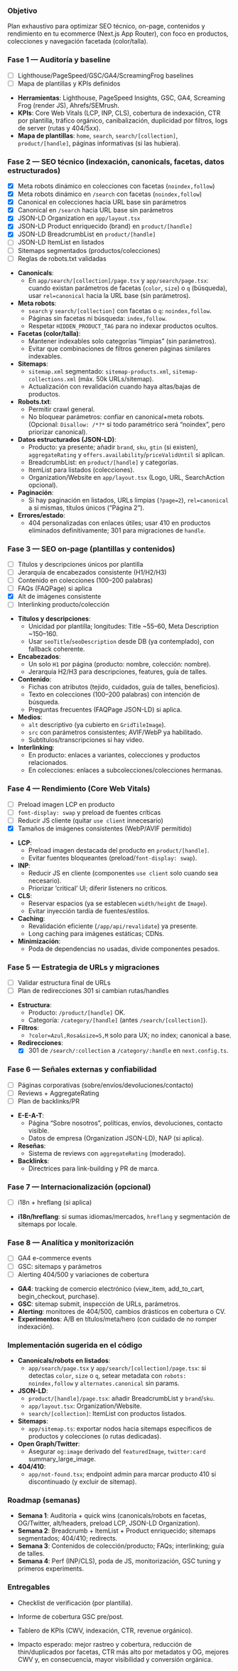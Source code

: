 ### Objetivo
Plan exhaustivo para optimizar SEO técnico, on-page, contenidos y rendimiento en tu ecommerce (Next.js App Router), con foco en productos, colecciones y navegación facetada (color/talla).

### Fase 1 — Auditoría y baseline
- [ ] Lighthouse/PageSpeed/GSC/GA4/ScreamingFrog baselines
- [ ] Mapa de plantillas y KPIs definidos
- **Herramientas**: Lighthouse, PageSpeed Insights, GSC, GA4, Screaming Frog (render JS), Ahrefs/SEMrush.
- **KPIs**: Core Web Vitals (LCP, INP, CLS), cobertura de indexación, CTR por plantilla, tráfico orgánico, canibalización, duplicidad por filtros, logs de server (rutas y 404/5xx).
- **Mapa de plantillas**: `home`, `search`, `search/[collection]`, `product/[handle]`, páginas informativas (si las hubiera).

### Fase 2 — SEO técnico (indexación, canonicals, facetas, datos estructurados)
- [x] Meta robots dinámico en colecciones con facetas (`noindex,follow`)
- [x] Meta robots dinámico en `/search` con facetas (`noindex,follow`)
- [x] Canonical en colecciones hacia URL base sin parámetros
- [x] Canonical en `/search` hacia URL base sin parámetros
- [x] JSON-LD Organization en `app/layout.tsx`
- [x] JSON-LD Product enriquecido (brand) en `product/[handle]`
- [x] JSON-LD BreadcrumbList en `product/[handle]`
- [ ] JSON-LD ItemList en listados
- [ ] Sitemaps segmentados (productos/colecciones)
- [ ] Reglas de robots.txt validadas
- **Canonicals**:
  - En `app/search/[collection]/page.tsx` y `app/search/page.tsx`: cuando existan parámetros de facetas (`color`, `size`) o `q` (búsqueda), usar `rel=canonical` hacia la URL base (sin parámetros).
- **Meta robots**:
  - `search` y `search/[collection]` con facetas o `q`: `noindex,follow`.
  - Páginas sin facetas ni búsqueda: `index,follow`.
  - Respetar `HIDDEN_PRODUCT_TAG` para no indexar productos ocultos.
- **Facetas (color/talla)**:
  - Mantener indexables solo categorías “limpias” (sin parámetros).
  - Evitar que combinaciones de filtros generen páginas similares indexables.
- **Sitemaps**:
  - `sitemap.xml` segmentado: `sitemap-products.xml`, `sitemap-collections.xml` (máx. 50k URLs/sitemap).
  - Actualización con revalidación cuando haya altas/bajas de productos.
- **Robots.txt**:
  - Permitir crawl general.
  - No bloquear parámetros: confiar en canonical+meta robots. (Opcional: `Disallow: /*?*` si todo paramétrico será “noindex”, pero priorizar canonical).
- **Datos estructurados (JSON-LD)**:
  - Producto: ya presente; añadir `brand`, `sku`, `gtin` (si existen), `aggregateRating` y `offers.availability`/`priceValidUntil` si aplican.
  - BreadcrumbList: en `product/[handle]` y categorías.
  - ItemList para listados (colecciones).
  - Organization/Website en `app/layout.tsx` (Logo, URL, SearchAction opcional).
- **Paginación**:
  - Si hay paginación en listados, URLs limpias (`?page=2`), `rel=canonical` a sí mismas, títulos únicos (“Página 2”).
- **Errores/estado**:
  - 404 personalizadas con enlaces útiles; usar 410 en productos eliminados definitivamente; 301 para migraciones de `handle`.

### Fase 3 — SEO on-page (plantillas y contenidos)
- [ ] Títulos y descripciones únicos por plantilla
- [ ] Jerarquía de encabezados consistente (H1/H2/H3)
- [ ] Contenido en colecciones (100–200 palabras)
- [ ] FAQs (FAQPage) si aplica
- [x] Alt de imágenes consistente
- [ ] Interlinking producto/colección
- **Títulos y descripciones**:
  - Unicidad por plantilla; longitudes: Title ~55–60, Meta Description ~150–160.
  - Usar `seoTitle`/`seoDescription` desde DB (ya contemplado), con fallback coherente.
- **Encabezados**:
  - Un solo `H1` por página (producto: nombre, colección: nombre).
  - Jerarquía H2/H3 para descripciones, features, guía de talles.
- **Contenido**:
  - Fichas con atributos (tejido, cuidados, guía de talles, beneficios).
  - Texto en colecciones (100–200 palabras) con intención de búsqueda.
  - Preguntas frecuentes (FAQPage JSON-LD) si aplica.
- **Medios**:
  - `alt` descriptivo (ya cubierto en `GridTileImage`).
  - `src` con parámetros consistentes; AVIF/WebP ya habilitado.
  - Subtítulos/transcripciones si hay video.
- **Interlinking**:
  - En producto: enlaces a variantes, colecciones y productos relacionados.
  - En colecciones: enlaces a subcolecciones/colecciones hermanas.

### Fase 4 — Rendimiento (Core Web Vitals)
- [ ] Preload imagen LCP en producto
- [ ] `font-display: swap` y preload de fuentes críticas
- [ ] Reducir JS cliente (quitar `use client` innecesario)
- [x] Tamaños de imágenes consistentes (WebP/AVIF permitido)
- **LCP**:
  - Preload imagen destacada del producto en `product/[handle]`.
  - Evitar fuentes bloqueantes (preload/`font-display: swap`).
- **INP**:
  - Reducir JS en cliente (componentes `use client` solo cuando sea necesario).
  - Priorizar ‘critical’ UI; diferir listeners no críticos.
- **CLS**:
  - Reservar espacios (ya se establecen `width/height` de `Image`).
  - Evitar inyección tardía de fuentes/estilos.
- **Caching**:
  - Revalidación eficiente (`/app/api/revalidate`) ya presente.
  - Long caching para imágenes estáticas; CDNs.
- **Minimización**:
  - Poda de dependencias no usadas, divide componentes pesados.

### Fase 5 — Estrategia de URLs y migraciones
- [ ] Validar estructura final de URLs
- [ ] Plan de redirecciones 301 si cambian rutas/handles
- **Estructura**:
  - Producto: `/product/[handle]` OK.
  - Categoría: `/category/[handle]` (antes `/search/[collection]`).
- **Filtros**:
  - `?color=Azul,Rosa&size=S,M` solo para UX; no index; canonical a base.
- **Redirecciones**:
  - [x] 301 de `/search/:collection` a `/category/:handle` en `next.config.ts`.

### Fase 6 — Señales externas y confiabilidad
- [ ] Páginas corporativas (sobre/envíos/devoluciones/contacto)
- [ ] Reviews + AggregateRating
- [ ] Plan de backlinks/PR
- **E-E-A-T**:
  - Página “Sobre nosotros”, políticas, envíos, devoluciones, contacto visible.
  - Datos de empresa (Organization JSON-LD), NAP (si aplica).
- **Reseñas**:
  - Sistema de reviews con `aggregateRating` (moderado).
- **Backlinks**:
  - Directrices para link-building y PR de marca.

### Fase 7 — Internacionalización (opcional)
- [ ] i18n + hreflang (si aplica)
- **i18n/hreflang**: si sumas idiomas/mercados, `hreflang` y segmentación de sitemaps por locale.

### Fase 8 — Analítica y monitorización
- [ ] GA4 e-commerce events
- [ ] GSC: sitemaps y parámetros
- [ ] Alerting 404/500 y variaciones de cobertura
- **GA4**: tracking de comercio electrónico (view_item, add_to_cart, begin_checkout, purchase).
- **GSC**: sitemap submit, inspección de URLs, parámetros.
- **Alerting**: monitores de 404/500, cambios drásticos en cobertura o CV.
- **Experimentos**: A/B en títulos/meta/hero (con cuidado de no romper indexación).

### Implementación sugerida en el código
- **Canonicals/robots en listados**:
  - `app/search/page.tsx` y `app/search/[collection]/page.tsx`: si detectas `color`, `size` o `q`, setear metadata con `robots: noindex,follow` y `alternates.canonical` sin params.
- **JSON-LD**:
  - `product/[handle]/page.tsx`: añadir BreadcrumbList y `brand`/`sku`.
  - `app/layout.tsx`: Organization/Website.
  - `search/[collection]`: ItemList con productos listados.
- **Sitemaps**:
  - `app/sitemap.ts`: exportar nodos hacia sitemaps específicos de productos y colecciones (o rutas dedicadas).
- **Open Graph/Twitter**:
  - Asegurar `og:image` derivado del `featuredImage`, `twitter:card` summary_large_image.
- **404/410**:
  - `app/not-found.tsx`; endpoint admin para marcar producto 410 si discontinuado (y excluir de sitemap).

### Roadmap (semanas)
- **Semana 1**: Auditoría + quick wins (canonicals/robots en facetas, OG/Twitter, alt/headers, preload LCP, JSON-LD Organization).
- **Semana 2**: Breadcrumb + ItemList + Product enriquecido; sitemaps segmentados; 404/410; redirects.
- **Semana 3**: Contenidos de colección/producto; FAQs; interlinking; guía de talles.
- **Semana 4**: Perf (INP/CLS), poda de JS, monitorización, GSC tuning y primeros experiments.

### Entregables
- Checklist de verificación (por plantilla).
- Informe de cobertura GSC pre/post.
- Tablero de KPIs (CWV, indexación, CTR, revenue orgánico).

- Impacto esperado: mejor rastreo y cobertura, reducción de thin/duplicados por facetas, CTR más alto por metadatos y OG, mejores CWV y, en consecuencia, mayor visibilidad y conversión orgánica.